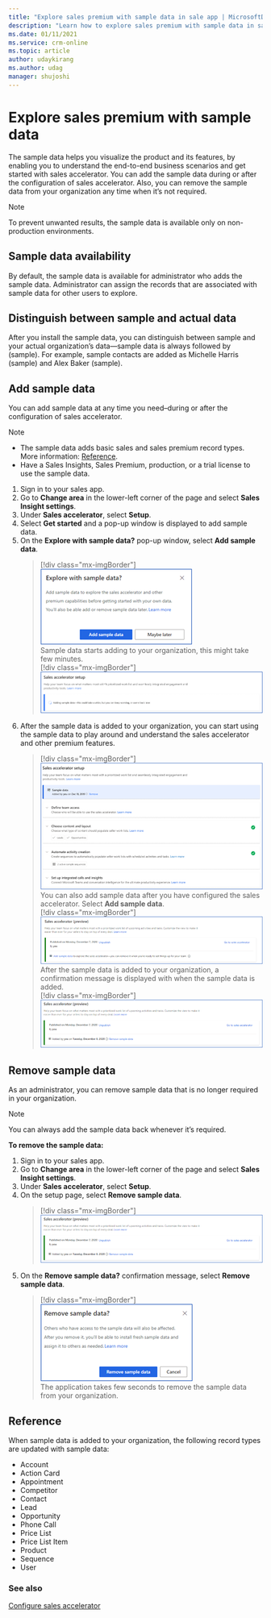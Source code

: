 ```yaml
---
title: "Explore sales premium with sample data in sale app | MicrosoftDocs"
description: "Learn how to explore sales premium with sample data in sale app."
ms.date: 01/11/2021
ms.service: crm-online
ms.topic: article
author: udaykirang
ms.author: udag
manager: shujoshi
---
```


# Explore sales premium with sample data    

The sample data helps you visualize the product and its features, by enabling you to understand the end-to-end business scenarios and get started with sales accelerator. You can add the sample data during or after the configuration of sales accelerator. Also, you can remove the sample data from your organization any time when it’s not required. 

>[!NOTE]
>To prevent unwanted results, the sample data is available only on non-production environments. 

## Sample data availability    
By default, the sample data is available for administrator who adds the sample data. Administrator can assign the records that are associated with sample data for other users to explore.     

## Distinguish between sample and actual data  
After you install the sample data, you can distinguish between sample and your actual organization’s data&mdash;sample data is always followed by (sample). For example, sample contacts are added as Michelle Harris (sample) and Alex Baker (sample).     

## Add sample data    
You can add sample data at any time you need–during or after the configuration of sales accelerator.    
>[!NOTE]
>- The sample data adds basic sales and sales premium record types. More information: [Reference](#reference).     
>- Have a Sales Insights, Sales Premium, production, or a trial license to use the sample data.

1.	Sign in to your sales app.   
2.	Go to **Change area** in the lower-left corner of the page and select **Sales Insight settings**.    
3.	Under **Sales accelerator**, select **Setup**.    
4.	Select **Get started** and a pop-up window is displayed to add sample data.    
5.	On the **Explore with sample data?** pop-up window, select **Add sample data**.    
    > [!div class="mx-imgBorder"]
    > ![Select add sample data](media/sample-data-popup.png "Select add sample data")   
    Sample data starts adding to your organization, this might take few minutes.   
    > [!div class="mx-imgBorder"]
    > ![Progress of sample data installation](media/sample-data-installation-progress.png "Progress of sample data installation")     
6.	After the sample data is added to your organization, you can start using the sample data to play around and understand the sales accelerator and other premium features.   
    > [!div class="mx-imgBorder"]
    > ![Confirmation message that sample data is added](media/sample-data-confirmation-message.png "Confirmation message that sample data is added")     
    You can also add sample data after you have configured the sales accelerator. Select **Add sample data**.     
    > [!div class="mx-imgBorder"]
    > ![Add sample data later](media/sample-data-add-later.png "Add sample data later")    
    After the sample data is added to your organization, a confirmation message is displayed with when the sample data is added.    
    > [!div class="mx-imgBorder"]
    > ![Confirmation message of sample data added later](media/sample-data-add-later-confirmation-message.png "Confirmation message of sample data added later")    

## Remove sample data   
As an administrator, you can remove sample data that is no longer required in your organization.     
>[!NOTE]
>You can always add the sample data back whenever it’s required.    

**To remove the sample data:**    
1. Sign in to your sales app.   
2. Go to **Change area** in the lower-left corner of the page and select **Sales Insight settings**.    
3. Under **Sales accelerator**, select **Setup**.    
4.	On the setup page, select **Remove sample data**.    
    > [!div class="mx-imgBorder"]
    > ![Remove sample data](media/sample-data-remove.png "Remove sample data")       
5.	On the **Remove sample data?** confirmation message, select **Remove sample data**.   
    > [!div class="mx-imgBorder"]
    > ![Confirmation message to remove sample data](media/sample-data-remove-confirmation-message.png "Confirmation message to remove sample data")     
    The application takes few seconds to remove the sample data from your organization.    

## Reference    
When sample data is added to your organization, the following record types are updated with sample data:      
-	Account
-	Action Card
-	Appointment
-	Competitor
-	Contact
-	Lead
-	Opportunity
-	Phone Call
-	Price List
-	Price List Item
-	Product
-	Sequence
-	User
    
### See also

[Configure sales accelerator](enable-configure-sales-accelerator.md)
